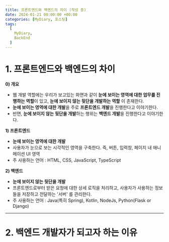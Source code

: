 ```yaml
---
title: 프론트엔드와 백엔드의 차이 (작성 중)
date: 2024-01-21 00:00:00 +00:00
categories: [MyDiary, 포스팅]
tags:
  [
    MyDiary,
    BackEnd
  ]
---
```


# 1. 프론트엔드와 백엔드의 차이

**0) 개요**
- 웹 개발 역할에는 우리가 보고있는 화면과 같이 **눈에 보이는 영역에 대한 업무를 진행하는 역할**이 있고, **눈에 보이지 않는 뒷단을 개발하는 역할** 이 존재한다.
- **눈에 보이는 영역에 대한 개발**을 주로 **프론트엔드 개발**을 진행한다고 이야기한다.
- 반면, **눈에 보이지 않는 뒷단을 개발**하는 행위는 **백엔드 개발**을 진행한다고 이야기한다.  

**1) 프론트엔드**
- **눈에 보이는 영역에 대한 개발**
- 사용자가 눈으로 보는 시각적인 영역을 구축한다. 즉, 버튼, 입력창, 페이지 내 애니메이션 UI 영역
- 주 사용하는 언어 : HTML, CSS, JavaScript, TypeScript


**2) 백엔드**
- **눈에 보이지 않는 뒷단을 개발**
- 프론트엔드로부터 받은 요청에 대한 상세 로직을 처리하고, 사용자가 사용하는 정보들을 저장하고 전달하는 '서버' 를 관리한다.
- 주 사용하는 언어 : Java(특히 Spring), Kotlin, NodeJs, Python(Flask or Django)

---


# 2. 백엔드 개발자가 되고자 하는 이유
